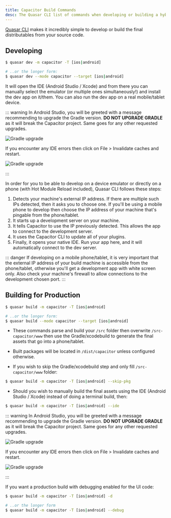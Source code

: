 ```yaml
---
title: Capacitor Build Commands
desc: The Quasar CLI list of commands when developing or building a hybrid mobile app with Capacitor.
---
```


[Quasar CLI](/quasar-cli-webpack/installation) makes it incredibly simple to develop or build the final distributables from your source code.

## Developing

```bash
$ quasar dev -m capacitor -T [ios|android]

# ..or the longer form:
$ quasar dev --mode capacitor --target [ios|android]
```

It will open the IDE (Android Studio / Xcode) and from there you can manually select the emulator (or multiple ones simultaneously!) and install the dev app on it/them. You can also run the dev app on a real mobile/tablet device.

::: warning
In Android Studio, you will be greeted with a message recommending to upgrade the Gradle version. **DO NOT UPGRADE GRADLE** as it will break the Capacitor project. Same goes for any other requested upgrades.

<img src="https://cdn.quasar.dev/img/gradle-upgrade-notice.png" alt="Gradle upgrade" class="q-my-md fit rounded-borders" style="max-width: 350px">

If you encounter any IDE errors then click on File > Invalidate caches and restart.

<img src="https://cdn.quasar.dev/img/gradle-invalidate-cache.png" alt="Gradle upgrade" class="q-mt-md fit rounded-borders" style="max-width: 350px">

:::

In order for you to be able to develop on a device emulator or directly on a phone (with Hot Module Reload included), Quasar CLI follows these steps:

1. Detects your machine's external IP address. If there are multiple such IPs detected, then it asks you to choose one. If you'll be using a mobile phone to develop then choose the IP address of your machine that's pingable from the phone/tablet.
2. It starts up a development server on your machine.
3. It tells Capacitor to use the IP previously detected. This allows the app to connect to the development server.
4. It uses the Capacitor CLI to update all of your plugins.
5. Finally, it opens your native IDE. Run your app here, and it will automatically connect to the dev server.

::: danger
If developing on a mobile phone/tablet, it is very important that the external IP address of your build machine is accessible from the phone/tablet, otherwise you'll get a development app with white screen only. Also check your machine's firewall to allow connections to the development chosen port.
:::

## Building for Production

```bash
$ quasar build -m capacitor -T [ios|android]

# ..or the longer form:
$ quasar build --mode capacitor --target [ios|android]
```

* These commands parse and build your `/src` folder then overwrite `/src-capacitor/www` then use the Gradle/xcodebuild to generate the final assets that go into a phone/tablet.

* Built packages will be located in `/dist/capacitor` unless configured otherwise.

* If you wish to skip the Gradle/xcodebuild step and only fill `/src-capacitor/www` folder:

```bash
$ quasar build -m capacitor -T [ios|android] --skip-pkg
```

* Should you wish to manually build the final assets using the IDE (Android Studio / Xcode) instead of doing a terminal build, then:

```bash
$ quasar build -m capacitor -T [ios|android] --ide
```

::: warning
In Android Studio, you will be greeted with a message recommending to upgrade the Gradle version. **DO NOT UPGRADE GRADLE** as it will break the Capacitor project. Same goes for any other requested upgrades.

<img src="https://cdn.quasar.dev/img/gradle-upgrade-notice.png" alt="Gradle upgrade" class="q-my-md fit rounded-borders" style="max-width: 350px">

If you encounter any IDE errors then click on File > Invalidate caches and restart.

<img src="https://cdn.quasar.dev/img/gradle-invalidate-cache.png" alt="Gradle upgrade" class="q-mt-md fit rounded-borders" style="max-width: 350px">

:::

If you want a production build with debugging enabled for the UI code:

```bash
$ quasar build -m capacitor -T [ios|android] -d

# ..or the longer form
$ quasar build -m capacitor -T [ios|android] --debug
```
